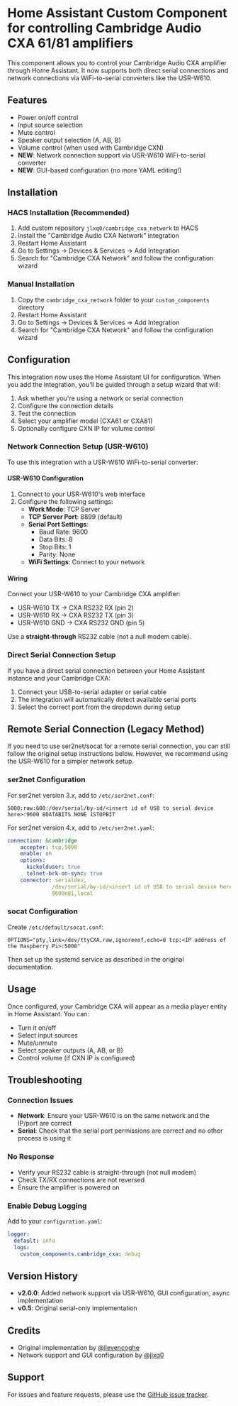 # Home Assistant Custom Component for controlling Cambridge Audio CXA 61/81 amplifiers

This component allows you to control your Cambridge Audio CXA amplifier through Home Assistant. It now supports both direct serial connections and network connections via WiFi-to-serial converters like the USR-W610.

## Features

- Power on/off control
- Input source selection
- Mute control
- Speaker output selection (A, AB, B)
- Volume control (when used with Cambridge CXN)
- **NEW**: Network connection support via USR-W610 WiFi-to-serial converter
- **NEW**: GUI-based configuration (no more YAML editing!)

## Installation

### HACS Installation (Recommended)

1. Add custom repository `jlxq0/cambridge_cxa_network` to HACS
2. Install the "Cambridge Audio CXA Network" integration
3. Restart Home Assistant
4. Go to Settings → Devices & Services → Add Integration
5. Search for "Cambridge CXA Network" and follow the configuration wizard

### Manual Installation

1. Copy the `cambridge_cxa_network` folder to your `custom_components` directory
2. Restart Home Assistant
3. Go to Settings → Devices & Services → Add Integration
4. Search for "Cambridge CXA Network" and follow the configuration wizard

## Configuration

This integration now uses the Home Assistant UI for configuration. When you add the integration, you'll be guided through a setup wizard that will:

1. Ask whether you're using a network or serial connection
2. Configure the connection details
3. Test the connection
4. Select your amplifier model (CXA61 or CXA81)
5. Optionally configure CXN IP for volume control

### Network Connection Setup (USR-W610)

To use this integration with a USR-W610 WiFi-to-serial converter:

#### USR-W610 Configuration

1. Connect to your USR-W610's web interface
2. Configure the following settings:
   - **Work Mode**: TCP Server
   - **TCP Server Port**: 8899 (default)
   - **Serial Port Settings**:
     - Baud Rate: 9600
     - Data Bits: 8
     - Stop Bits: 1
     - Parity: None
   - **WiFi Settings**: Connect to your network

#### Wiring

Connect your USR-W610 to your Cambridge CXA amplifier:
- USR-W610 TX → CXA RS232 RX (pin 2)
- USR-W610 RX → CXA RS232 TX (pin 3)
- USR-W610 GND → CXA RS232 GND (pin 5)

Use a **straight-through** RS232 cable (not a null modem cable).

### Direct Serial Connection Setup

If you have a direct serial connection between your Home Assistant instance and your Cambridge CXA:

1. Connect your USB-to-serial adapter or serial cable
2. The integration will automatically detect available serial ports
3. Select the correct port from the dropdown during setup

## Remote Serial Connection (Legacy Method)

If you need to use ser2net/socat for a remote serial connection, you can still follow the original setup instructions below. However, we recommend using the USR-W610 for a simpler network setup.

### ser2net Configuration

For ser2net version 3.x, add to `/etc/ser2net.conf`:
```
5000:raw:600:/dev/serial/by-id/<insert id of USB to serial device here>:9600 8DATABITS NONE 1STOPBIT
```

For ser2net version 4.x, add to `/etc/ser2net.yaml`:
```yaml
connection: &cambridge
    accepter: tcp,5000
    enable: on
    options:
      kickolduser: true
      telnet-brk-on-sync: true
    connector: serialdev,
              /dev/serial/by-id/<insert id of USB to serial device here>,
              9600n81,local
```

### socat Configuration

Create `/etc/default/socat.conf`:
```
OPTIONS="pty,link=/dev/ttyCXA,raw,ignoreeof,echo=0 tcp:<IP address of the Raspberry Pi>:5000"
```

Then set up the systemd service as described in the original documentation.

## Usage

Once configured, your Cambridge CXA will appear as a media player entity in Home Assistant. You can:

- Turn it on/off
- Select input sources
- Mute/unmute
- Select speaker outputs (A, AB, or B)
- Control volume (if CXN IP is configured)

## Troubleshooting

### Connection Issues

- **Network**: Ensure your USR-W610 is on the same network and the IP/port are correct
- **Serial**: Check that the serial port permissions are correct and no other process is using it

### No Response

- Verify your RS232 cable is straight-through (not null modem)
- Check TX/RX connections are not reversed
- Ensure the amplifier is powered on

### Enable Debug Logging

Add to your `configuration.yaml`:
```yaml
logger:
  default: info
  logs:
    custom_components.cambridge_cxa: debug
```

## Version History

- **v2.0.0**: Added network support via USR-W610, GUI configuration, async implementation
- **v0.5**: Original serial-only implementation

## Credits

- Original implementation by [@lievencoghe](https://github.com/lievencoghe)
- Network support and GUI configuration by [@jlxq0](https://github.com/jlxq0)

## Support

For issues and feature requests, please use the [GitHub issue tracker](https://github.com/jlxq0/cambridge_cxa_network/issues).